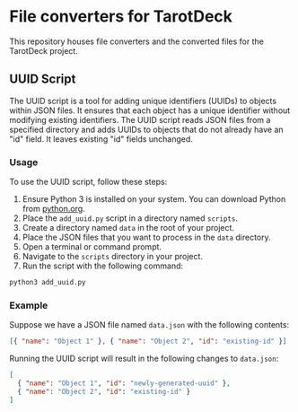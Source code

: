 # File converters for TarotDeck

This repository houses file converters and the converted files for the TarotDeck project.

## UUID Script

The UUID script is a tool for adding unique identifiers (UUIDs) to objects within JSON files. It ensures that each object has a unique identifier without modifying existing identifiers. The UUID script reads JSON files from a specified directory and adds UUIDs to objects that do not already have an "id" field. It leaves existing "id" fields unchanged.

### Usage

To use the UUID script, follow these steps:

1. Ensure Python 3 is installed on your system. You can download Python from [python.org](https://www.python.org/downloads/).
2. Place the `add_uuid.py` script in a directory named `scripts`.
3. Create a directory named `data` in the root of your project.
4. Place the JSON files that you want to process in the `data` directory.
5. Open a terminal or command prompt.
6. Navigate to the `scripts` directory in your project.
7. Run the script with the following command:

```bash
python3 add_uuid.py
```

### Example

Suppose we have a JSON file named `data.json` with the following contents:

```json
[{ "name": "Object 1" }, { "name": "Object 2", "id": "existing-id" }]
```

Running the UUID script will result in the following changes to `data.json`:

```json
[
  { "name": "Object 1", "id": "newly-generated-uuid" },
  { "name": "Object 2", "id": "existing-id" }
]
```
